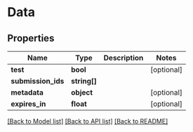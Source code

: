 # Data

## Properties
Name | Type | Description | Notes
------------ | ------------- | ------------- | -------------
**test** | **bool** |  | [optional]
**submission_ids** | **string[]** |  |
**metadata** | **object** |  | [optional]
**expires_in** | **float** |  | [optional]

[[Back to Model list]](../README.md#documentation-for-models) [[Back to API list]](../README.md#documentation-for-api-endpoints) [[Back to README]](../README.md)


